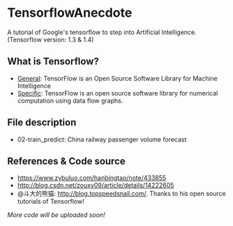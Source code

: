 # TensorflowAnecdote
A tutorial of Google's tensorflow to step into Artificial Intelligence. (Tensorflow version: 1.3 & 1.4)

## What is Tensorflow?
* [General](https://www.tensorflow.org/): TensorFlow is an Open Source Software Library for Machine Intelligence
* [Specific](https://www.tensorflow.org/): TensorFlow is an open source software library for numerical computation using data flow graphs.

## File description
* 02-train_predict: China railway passenger volume forecast

## References & Code source
* https://www.zybuluo.com/hanbingtao/note/433855
* http://blog.csdn.net/zouxy09/article/details/14222605
* @斗大的熊猫: http://blog.topspeedsnail.com/. Thanks to his open source tutorials of Tensorflow!


_More code will be uploaded soon!_

